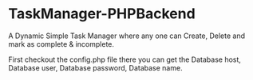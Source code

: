 # TaskManager-PHPBackend
A Dynamic Simple Task Manager where any one can Create, Delete and mark as complete &amp; incomplete.

First checkout the config.php file there you can get the Database host, Database user, Database password, Database name. 
